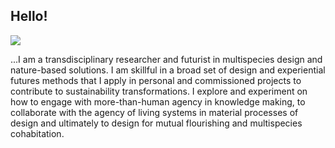 ## Hello!

![](../images/fungi.jpg)

...I am a transdisciplinary researcher and futurist in multispecies design and nature-based solutions. I am skillful in a broad set of design and experiential futures methods that I apply in personal and commissioned projects to contribute to sustainability transformations. I explore and experiment on how to engage with more-than-human agency in knowledge making, to collaborate with the agency of living systems in material processes of design and ultimately to design for mutual flourishing and multispecies cohabitation.